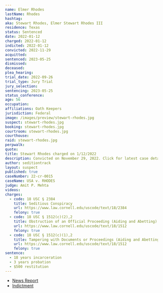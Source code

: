 ```yaml
---
name: Elmer Rhodes
lastName: Rhodes
hashtag:
aka: Stewart Rhodes, Elmer Stewart Rhodes III
residence: Texas
status: Sentenced
date: 2022-01-12
charged: 2022-01-12
indicted: 2022-01-12
convicted: 2022-11-29
acquitted:
sentenced: 2023-05-25
dismissed:
deceased:
plea_hearing:
trial_date: 2022-09-26
trial_type: Jury Trial
jury_selection:
sentencing: 2023-05-25
status_conference:
age: 56
occupation:
affiliations: Oath Keepers
jurisdiction: Federal
image: /images/preview/stewart-rhodes.jpg
suspect: stewart-rhodes.jpg
booking: stewart-rhodes.jpg
courtroom: stewart-rhodes.jpg
courthouse:
raid: stewart-rhodes.jpg
perpwalk:
quote:
title: Stewart Rhodes charged on 1/12/2022
description: Convicted on November 29, 2022. Click for latest case details.
author: seditiontrack
layout: suspect
published: true
caseNumber: 22-cr-0015
caseName: USA v. RHODES
judge: Amit P. Mehta
videos:
charges:
  - code: 18 USC § 2384
    title: Seditious Conspiracy
    url: https://www.law.cornell.edu/uscode/text/18/2384
    felony: true
  - code: 18 USC § 1512(c)(2),2
    title: Obstruction of an Official Proceeding (Aiding and Abetting)
    url: https://www.law.cornell.edu/uscode/text/18/1512
    felony: true
  - code: 18 USC § 1512(c)(1),2
    title: Tampering with Documents or Proceedings (Aiding and Abetting)
    url: https://www.law.cornell.edu/uscode/text/18/1512
    felony: true
sentence:
  - 18 years incarceration
  - 3 years probation
  - $500 restitution
---
```


- [News Report](https://www.cnn.com/2022/01/13/politics/oathkeeper-rhodes-arrested-doj/index.html)
- [Indictment](https://www.justice.gov/usao-dc/case-multi-defendant/file/1514876/download)
